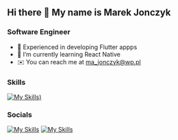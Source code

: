 ## Hi there 👋 My name is Marek Jonczyk

### Software Engineer

- 📱 Experienced in developing Flutter appps
- 🔭 I’m currently learning React Native
- ✉️ You can reach me at [ma_jonczyk@wp.pl](mailto:ma_jonczyk@wp.pl)
### Skills

[![My Skills](https://skillicons.dev/icons?i=dart,flutter,ts,react,firebase,gitlab,github,git,postman,sqlite,vscode,androidstudio,figma,apple,windows))](https://github.com/marejonc?tab=repositories)

### Socials

[![My Skills](https://skillicons.dev/icons?i=linkedin)](https://www.linkedin.com/in/marejonc)
[![My Skills](https://skillicons.dev/icons?i=github)](https://www.github.com/marejonc)
